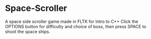 Space-Scroller
==============

A space side scroller game made in FLTK for Intro to C++ 
Click the OPTIONS button for difficulty and choice of boss, then press SPACE to shoot the space ships. 
